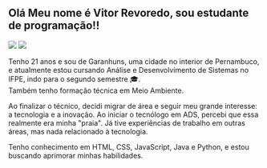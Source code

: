 ## Olá Meu nome é Vitor Revoredo, sou estudante de programação!!

<div>
  <a href="https://www.linkedin.com/in/vitor-revoredo-35897526b/>target="_blank"><img src="https://img.shields.io/badge/-LinkedIn-%230077B5?style=for-the-badge&logo=linkedin&logoColor=white" target="_blank"></a> 
  <a href = "mailto:joaovitorderevoredo@gmail.com"><img src="https://img.shields.io/badge/-Gmail-%23333?style=for-the-badge&logo=gmail&logoColor=white" target="_blank"></a>
  <p> Tenho 21 anos e sou de Garanhuns, uma cidade no interior de Pernambuco, e atualmente estou cursando Análise e Desenvolvimento de Sistemas no IFPE, indo para o segundo semestre 🎓. <br> Também tenho formação técnica em Meio Ambiente. </p>
<p> Ao finalizar o técnico, decidi migrar de área e seguir meu grande interesse: a tecnologia e a inovação. Ao iniciar o tecnólogo em ADS, percebi que essa realmente era minha "praia". Já tive experiências de trabalho em outras áreas, mas nada relacionado à tecnologia. </p>
Tenho conhecimento em HTML, CSS, JavaScript, Java e Python, e estou buscando aprimorar minhas habilidades.
</div>
